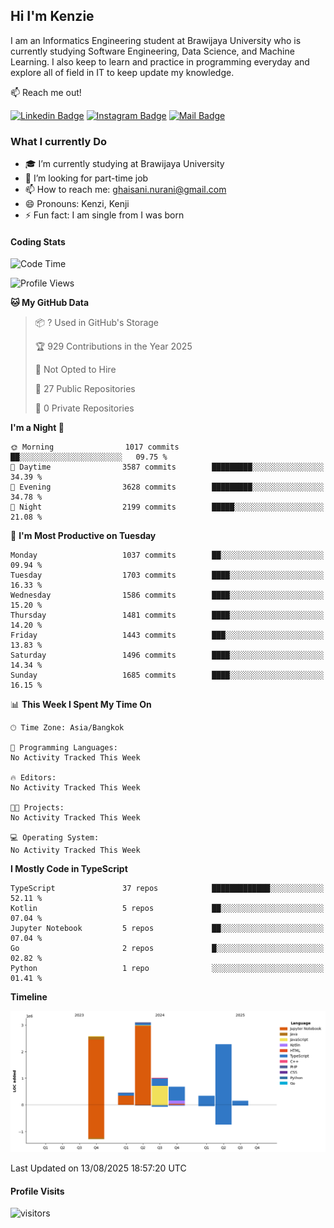 ## Hi I'm Kenzie


I am an Informatics Engineering student at Brawijaya University who is currently studying Software Engineering, Data Science, and Machine Learning. I also keep to learn and practice in programming everyday and explore all of field in IT to keep update my knowledge.

:mailbox: Reach me out!

[![Linkedin Badge](https://img.shields.io/badge/-Kenzie_Taqiyassar-0e76a8?style=flat&labelColor=0e76a8&logo=linkedin&logoColor=white)](https://www.linkedin.com/in/kenzie-taqiyassar-37458b1aa/) 
[![Instagram Badge](https://img.shields.io/badge/-@__kenziehh_-e84393?style=flat&labelColor=e84393&logo=instagram&logoColor=white)](https://www.instagram.com/_kenziehh/) 
[![Mail Badge](https://img.shields.io/badge/-ghaisani.nurani-c0392b?style=flat&labelColor=c0392b&logo=gmail&logoColor=white)](mailto:ghaisani.nurani@gmail.com)

### What I currently Do

- 🎓 I’m currently studying at Brawijaya University
- 💼 I’m looking for part-time job
- 📫 How to reach me: ghaisani.nurani@gmail.com
- 😄 Pronouns: Kenzi, Kenji
- ⚡ Fun fact: I am single from I was born

#### Coding Stats
<!--START_SECTION:waka-->
![Code Time](http://img.shields.io/badge/Code%20Time-1%2C386%20hrs%207%20mins-blue)

![Profile Views](http://img.shields.io/badge/Profile%20Views-0-blue)

**🐱 My GitHub Data** 

> 📦 ? Used in GitHub's Storage 
 > 
> 🏆 929 Contributions in the Year 2025
 > 
> 🚫 Not Opted to Hire
 > 
> 📜 27 Public Repositories 
 > 
> 🔑 0 Private Repositories 
 > 
**I'm a Night 🦉** 

```text
🌞 Morning                1017 commits        ██░░░░░░░░░░░░░░░░░░░░░░░   09.75 % 
🌆 Daytime                3587 commits        █████████░░░░░░░░░░░░░░░░   34.39 % 
🌃 Evening                3628 commits        █████████░░░░░░░░░░░░░░░░   34.78 % 
🌙 Night                  2199 commits        █████░░░░░░░░░░░░░░░░░░░░   21.08 % 
```
📅 **I'm Most Productive on Tuesday** 

```text
Monday                   1037 commits        ██░░░░░░░░░░░░░░░░░░░░░░░   09.94 % 
Tuesday                  1703 commits        ████░░░░░░░░░░░░░░░░░░░░░   16.33 % 
Wednesday                1586 commits        ████░░░░░░░░░░░░░░░░░░░░░   15.20 % 
Thursday                 1481 commits        ████░░░░░░░░░░░░░░░░░░░░░   14.20 % 
Friday                   1443 commits        ███░░░░░░░░░░░░░░░░░░░░░░   13.83 % 
Saturday                 1496 commits        ████░░░░░░░░░░░░░░░░░░░░░   14.34 % 
Sunday                   1685 commits        ████░░░░░░░░░░░░░░░░░░░░░   16.15 % 
```


📊 **This Week I Spent My Time On** 

```text
🕑︎ Time Zone: Asia/Bangkok

💬 Programming Languages: 
No Activity Tracked This Week

🔥 Editors: 
No Activity Tracked This Week

🐱‍💻 Projects: 
No Activity Tracked This Week

💻 Operating System: 
No Activity Tracked This Week
```

**I Mostly Code in TypeScript** 

```text
TypeScript               37 repos            █████████████░░░░░░░░░░░░   52.11 % 
Kotlin                   5 repos             ██░░░░░░░░░░░░░░░░░░░░░░░   07.04 % 
Jupyter Notebook         5 repos             ██░░░░░░░░░░░░░░░░░░░░░░░   07.04 % 
Go                       2 repos             █░░░░░░░░░░░░░░░░░░░░░░░░   02.82 % 
Python                   1 repo              ░░░░░░░░░░░░░░░░░░░░░░░░░   01.41 % 
```



**Timeline**

![Lines of Code chart](https://raw.githubusercontent.com/kenziehh/kenziehh/master/assets/bar_graph.png)


 Last Updated on 13/08/2025 18:57:20 UTC
<!--END_SECTION:waka-->


#### Profile Visits

![visitors](https://visitor-badge.glitch.me/badge?page_id=kenziehh.kenziehh)





